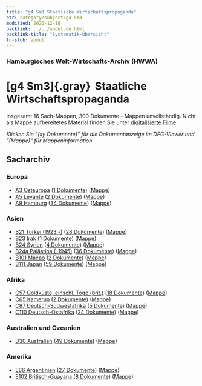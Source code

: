```yaml
---
title: "g4 Sm3 Staatliche Wirtschaftspropaganda"
etr: category/subject/g4 Sm3
modified: 2020-12-18
backlink: ../../about.de.html
backlink-title: "Systematik-Übersicht"
fn-stub: about
---
```


### Hamburgisches Welt-Wirtschafts-Archiv (HWWA)
# [g4 Sm3]{.gray}&#8201; Staatliche Wirtschaftspropaganda&#160; 




Insgesamt 16 Sach-Mappen, 300 Dokumente - Mappen unvollständig.
Nicht als Mappe aufbereitetes Material finden Sie unter [digitalisierte Filme](/film/h1_sh).

_Klicken Sie "(xy Dokumente)" für die Dokumentanzeige im DFG-Viewer und "(Mappe)" für Mappeninformation._

## Sacharchiv




### Europa

- [A3 Osteuropa](../../../geo/about.de.html#A3) (<a href="https://dfg-viewer.de/show/?tx_dlf[id]=https://pm20.zbw.eu/mets/sh/1408xx/140896/1633xx/163381/public.mets.de.xml" target="_blank">1 Dokumente</a>) ([Mappe](http://purl.org/pressemappe20/folder/sh/140896,163381))
- [A5 Levante](../../../geo/about.de.html#A5) (<a href="https://dfg-viewer.de/show/?tx_dlf[id]=https://pm20.zbw.eu/mets/sh/1408xx/140898/1633xx/163381/public.mets.de.xml" target="_blank">2 Dokumente</a>) ([Mappe](http://purl.org/pressemappe20/folder/sh/140898,163381))
- [A9 Hamburg](../../../geo/about.de.html#A9) (<a href="https://dfg-viewer.de/show/?tx_dlf[id]=https://pm20.zbw.eu/mets/sh/1409xx/140905/1633xx/163381/public.mets.de.xml" target="_blank">34 Dokumente</a>) ([Mappe](http://purl.org/pressemappe20/folder/sh/140905,163381))

### Asien

- [B21 Türkei (1923 -)](../../../geo/about.de.html#B21) (<a href="https://dfg-viewer.de/show/?tx_dlf[id]=https://pm20.zbw.eu/mets/sh/1411xx/141111/1633xx/163381/public.mets.de.xml" target="_blank">28 Dokumente</a>) ([Mappe](http://purl.org/pressemappe20/folder/sh/141111,163381))
- [B23 Irak](../../../geo/about.de.html#B23) (<a href="https://dfg-viewer.de/show/?tx_dlf[id]=https://pm20.zbw.eu/mets/sh/1411xx/141113/1633xx/163381/public.mets.de.xml" target="_blank">1 Dokumente</a>) ([Mappe](http://purl.org/pressemappe20/folder/sh/141113,163381))
- [B24 Syrien](../../../geo/about.de.html#B24) (<a href="https://dfg-viewer.de/show/?tx_dlf[id]=https://pm20.zbw.eu/mets/sh/1411xx/141114/1633xx/163381/public.mets.de.xml" target="_blank">4 Dokumente</a>) ([Mappe](http://purl.org/pressemappe20/folder/sh/141114,163381))
- [B24a Palästina (-1945)](../../../geo/about.de.html#B24a) (<a href="https://dfg-viewer.de/show/?tx_dlf[id]=https://pm20.zbw.eu/mets/sh/1411xx/141115/1633xx/163381/public.mets.de.xml" target="_blank">36 Dokumente</a>) ([Mappe](http://purl.org/pressemappe20/folder/sh/141115,163381))
- [B101 Macao](../../../geo/about.de.html#B101) (<a href="https://dfg-viewer.de/show/?tx_dlf[id]=https://pm20.zbw.eu/mets/sh/1412xx/141267/1633xx/163381/public.mets.de.xml" target="_blank">2 Dokumente</a>) ([Mappe](http://purl.org/pressemappe20/folder/sh/141267,163381))
- [B111 Japan](../../../geo/about.de.html#B111) (<a href="https://dfg-viewer.de/show/?tx_dlf[id]=https://pm20.zbw.eu/mets/sh/1412xx/141272/1633xx/163381/public.mets.de.xml" target="_blank">59 Dokumente</a>) ([Mappe](http://purl.org/pressemappe20/folder/sh/141272,163381))

### Afrika

- [C57 Goldküste, einschl. Togo (brit.)](../../../geo/about.de.html#C57) (<a href="https://dfg-viewer.de/show/?tx_dlf[id]=https://pm20.zbw.eu/mets/sh/1414xx/141406/1633xx/163381/public.mets.de.xml" target="_blank">18 Dokumente</a>) ([Mappe](http://purl.org/pressemappe20/folder/sh/141406,163381))
- [C65 Kamerun](../../../geo/about.de.html#C65) (<a href="https://dfg-viewer.de/show/?tx_dlf[id]=https://pm20.zbw.eu/mets/sh/1414xx/141410/1633xx/163381/public.mets.de.xml" target="_blank">2 Dokumente</a>) ([Mappe](http://purl.org/pressemappe20/folder/sh/141410,163381))
- [C87 Deutsch-Südwestafrika](../../../geo/about.de.html#C87) (<a href="https://dfg-viewer.de/show/?tx_dlf[id]=https://pm20.zbw.eu/mets/sh/1414xx/141450/1633xx/163381/public.mets.de.xml" target="_blank">5 Dokumente</a>) ([Mappe](http://purl.org/pressemappe20/folder/sh/141450,163381))
- [C110 Deutsch-Ostafrika](../../../geo/about.de.html#C110) (<a href="https://dfg-viewer.de/show/?tx_dlf[id]=https://pm20.zbw.eu/mets/sh/1414xx/141471/1633xx/163381/public.mets.de.xml" target="_blank">24 Dokumente</a>) ([Mappe](http://purl.org/pressemappe20/folder/sh/141471,163381))

### Australien und Ozeanien

- [D30 Australien](../../../geo/about.de.html#D30) (<a href="https://dfg-viewer.de/show/?tx_dlf[id]=https://pm20.zbw.eu/mets/sh/1416xx/141621/1633xx/163381/public.mets.de.xml" target="_blank">49 Dokumente</a>) ([Mappe](http://purl.org/pressemappe20/folder/sh/141621,163381))

### Amerika

- [E86 Argentinien](../../../geo/about.de.html#E86) (<a href="https://dfg-viewer.de/show/?tx_dlf[id]=https://pm20.zbw.eu/mets/sh/1416xx/141692/1633xx/163381/public.mets.de.xml" target="_blank">27 Dokumente</a>) ([Mappe](http://purl.org/pressemappe20/folder/sh/141692,163381))
- [E102 Britisch-Guayana](../../../geo/about.de.html#E102) (<a href="https://dfg-viewer.de/show/?tx_dlf[id]=https://pm20.zbw.eu/mets/sh/1417xx/141700/1633xx/163381/public.mets.de.xml" target="_blank">8 Dokumente</a>) ([Mappe](http://purl.org/pressemappe20/folder/sh/141700,163381))



